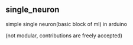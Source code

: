 ## single_neuron
 simple single neuron(basic block of ml) in arduino
 
(not modular, contributions are freely accepted)
